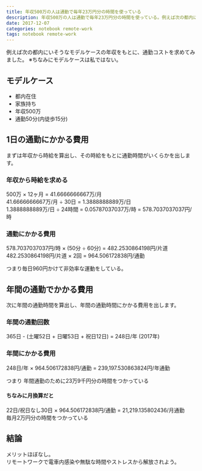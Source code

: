 ```yaml
---
title: 年収500万の人は通勤で毎年23万円分の時間を使っている
description: 年収500万の人は通勤で毎年23万円分の時間を使っている。例えば次の都内にいそうなモデルケースの年収をもとに、通勤コストを求めてみました。
date: 2017-12-07
categories: notebook remote-work
tags: notebook remote-work
---
```


例えば次の都内にいそうなモデルケースの年収をもとに、通勤コストを求めてみました。
※ちなみにモデルケースは私ではない。

## モデルケース

- 都内在住
- 家族持ち
- 年収500万
- 通勤50分(内徒歩15分)

## 1日の通勤にかかる費用

まずは年収から時給を算出し、その時給をもとに通勤時間がいくらかを出します。


### 年収から時給を求める

500万 × 12ヶ月 = 41.6666666667万/月  
41.6666666667万/月 ÷ 30日 = 1.3888888889万/日  
1.3888888889万/日 ÷ 24時間 = 0.05787037037万/時 = 578.7037037037円/時

### 通勤にかかる費用

578.7037037037円/時 × (50分 ÷ 60分) = 482.2530864198円/片道  
482.2530864198円/片道 × 2回 = 964.506172838円/通勤

つまり毎日960円かけて非効率な運動をしている。

## 年間の通勤でかかる費用

次に年間の通勤時間を算出し、年間の通勤時間にかかる費用を出します。

### 年間の通勤回数

365日 - (土曜52日 + 日曜53日 + 祝日12日) = 248日/年 (2017年)

### 年間にかかる費用

248日/年 × 964.506172838円/通勤 = 239,197.530863824円/年通勤

つまり 年間通勤のために23万9千円分の時間をつかっている

#### ちなみに月換算だと

22日/祝日なし30日 × 964.506172838円/通勤 = 21,219.135802436/月通勤  
毎月2万円分の時間をつかっている

## 結論

メリットほぼなし。  
リモートワークで電車内感染や無駄な時間やストレスから解放されよう。
